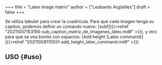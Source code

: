 +++
title = "Latex image matrix"
author = ["Leobardo Argüelles"]
draft = false
+++

Se utiliza _tabular_ para crear la cuadrícula.
Para que cada imagen tenga su caption, podemos definir un comando nuevo: [subf]({{<relref "20211007153156-sub_caption_matriz_de_imagenes_latex.md#" >}}),
y otro para que se vea bonito con espacios: [Add height (Latex command)]({{<relref "20211008110551-add_height_latex_command.md#" >}})


## USO {#uso}
